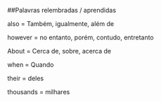 ##Palavras relembradas / aprendidas

also = Também, igualmente, além de

however = no entanto, porém, contudo, entretanto

About = Cerca de, sobre, acerca de

when = Quando

their = deles

thousands = milhares